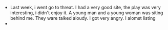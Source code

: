 - Last week, i went go to threat. I had a very good site, the play was very interesting,  i didn't enjoy it. A young man and a young woman was siting behind me. They ware talked aloudy. I got very angry. I alomst listing
-
